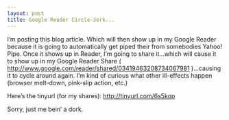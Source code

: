 ```yaml
---
layout: post
title: Google Reader Circle-Jerk...
---
```


I’m posting this blog article. Which will then show up in my Google
Reader because it is going to automatically get piped their from
somebodies Yahoo! Pipe. Once it shows up in Reader, I’m going to share
it…which will cause it to show up in my Google Reader Share (
<http://www.google.com/reader/shared/03419463208734067981> )…causing it
to cycle around again. I’m kind of curious what other ill-effects happen
(browser melt-down, pink-slip action, etc.)

Here’s the tinyurl (for my shares): <http://tinyurl.com/6s5kop>

Sorry, just me bein’ a dork.
